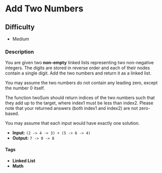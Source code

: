 # Add Two Numbers

## Difficulty
- Medium

### Description
You are given two **non-empty** linked lists representing two non-negative integers. The digits are stored in reverse order and each of their nodes contain a single digit. Add the two numbers and return it as a linked list.

You may assume the two numbers do not contain any leading zero, except the number 0 itself.

The function twoSum should return indices of the two numbers such that they add up to the target, where index1 must be less than index2. Please note that your returned answers (both index1 and index2) are not zero-based.

You may assume that each input would have exactly one solution.

- **Input:** `(2 -> 4 -> 3) + (5 -> 6 -> 4)`
- **Output:** `7 -> 0 -> 8`

#### Tags
- **Linked List**
- **Math**
